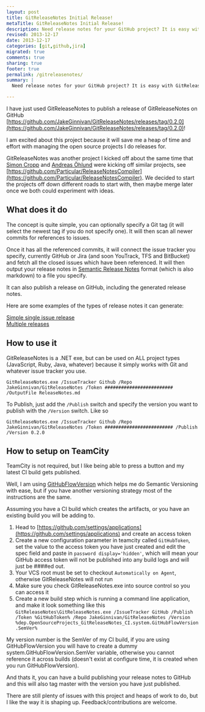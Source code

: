 ```yaml
---
layout: post
title: GitReleaseNotes Initial Release!
metaTitle: GitReleaseNotes Initial Release!
description: Need release notes for your GitHub project? It is easy with GitReleaseNotes
revised: 2013-12-17
date: 2013-12-17
categories: [git,github,jira]
migrated: true
comments: true
sharing: true
footer: true
permalink: /gitreleasenotes/
summary: | 
  Need release notes for your GitHub project? It is easy with GitReleaseNotes

---
```

I have just used GitReleaseNotes to publish a release of GitReleaseNotes on GitHub [https://github.com/JakeGinnivan/GitReleaseNotes/releases/tag/0.2.0](https://github.com/JakeGinnivan/GitReleaseNotes/releases/tag/0.2.0)!

I am excited about this project because it will save me a heap of time and effort with managing the open source projects I do releases for.

GitReleaseNotes was another project I kicked off about the same time that [Simon Cropp](https://github.com/simoncropp) and [Andreas Öhlund](https://github.com/andreasohlund) were kicking off similar projects, see [https://github.com/Particular/ReleaseNotesCompiler](https://github.com/Particular/ReleaseNotesCompiler). We decided to start the projects off down different roads to start with, then maybe merge later once we both could experiment with ideas.

## What does it do
The concept is quite simple, you can optionally specify a Git tag (it will select the newest tag if you do not specify one). It will then scan all newer commits for references to issues.

Once it has all the referenced commits, it will connect the issue tracker you specify, currently GitHub or Jira (and soon YouTrack, TFS and BitBucket) and fetch all the closed issues which have been referenced.
It will then output your release notes in [Semantic Release Notes](http://www.semanticreleasenotes.org/) format (which is also markdown) to a file you specify.

It can also publish a release on GitHub, including the generated release notes.

Here are some examples of the types of release notes it can generate:

[Simple single issue release](https://github.com/JakeGinnivan/GitReleaseNotes/blob/master/src/GitReleaseNotes.Tests/ReleaseNotesGeneratorTests.ApproveSimpleTests.approved.txt)  
[Multiple releases](https://github.com/JakeGinnivan/GitReleaseNotes/blob/master/src/GitReleaseNotes.Tests/ReleaseNotesGeneratorTests.MultipleReleases.approved.txt)

## How to use it
GitReleaseNotes is a .NET exe, but can be used on ALL project types (JavaScript, Ruby, Java, whatever) because it simply works with Git and whatever issue tracker you use.

    GitReleaseNotes.exe /IssueTracker Github /Repo JakeGinnivan/GitReleaseNotes /Token ######################### /OutputFile ReleaseNotes.md

To Publish, just add the `/Publish` switch and specify the version you want to publish with the `/Version` switch. Like so

    GitReleaseNotes.exe /IssueTracker Github /Repo JakeGinnivan/GitReleaseNotes /Token ######################### /Publish /Version 0.2.0

## How to setup on TeamCity
TeamCity is not required, but I like being able to press a button and my latest CI build gets published. 

Well, I am using [GitHubFlowVersion](https://github.com/JakeGinnivan/GitHubFlowVersion) which helps me do Semantic Versioning with ease, but if you have another versioning strategy most of the instructions are the same.

Assuming you have a CI build which creates the artifacts, or you have an existing build you will be adding to.

1. Head to [https://github.com/settings/applications](https://github.com/settings/applications) and create an access token
1. Create a new configuration parameter in teamcity called `GitHubToken`, set the value to the access token you have just created and edit the spec field and paste in `password display='hidden'`, which will mean your GitHub access token will not be published into any build logs and will just be ####ed out.
1. Your VCS root must be set to checkout `Automatically on Agent`, otherwise GitReleaseNotes will not run
1. Make sure you check GitReleaseNotes.exe into source control so you can access it
1. Create a new build step which is running a command line application, and make it look something like this  
    `GitReleaseNotes\GitReleaseNotes.exe /IssueTracker GitHub /Publish /Token %GitHubToken% /Repo JakeGinnivan/GitReleaseNotes /Version %dep.OpenSourceProjects_GitReleaseNotes_CI.system.GitHubFlowVersion.SemVer%`

My version number is the SemVer of my CI build, if you are using GitHubFlowVersion you will have to create a dummy system.GitHubFlowVersion.SemVer variable, otherwise you cannot reference it across builds (doesn't exist at configure time, it is created when you run GitHubFlowVersion).

And thats it, you can have a build publishing your release notes to GitHub and this will also tag master with the version you have just published.

There are still plenty of issues with this project and heaps of work to do, but I like the way it is shaping up. Feedback/contributions are welcome.
